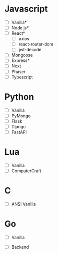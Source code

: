 # Javascript

- [ ]  Vanilla*
- [ ]  Node js*
- [ ]  React*
    - [ ]  axios
    - [ ]  react-router-dom
    - [ ]  jwt-decode
- [ ]  Mongoose
- [ ]  Express*
- [ ]  Next
- [ ]  Phaser
- [ ]  Typescript

# Python

- [ ]  Vanilla
- [ ]  PyMongo
- [ ]  Flask
- [ ]  Django
- [ ]  FastAPI

# Lua

- [ ]  Vanilla
- [ ]  ComputerCraft

# C

- [ ]  ANSI Vanilla

# Go

- [ ]  Vanilla
- [ ]  Backend



